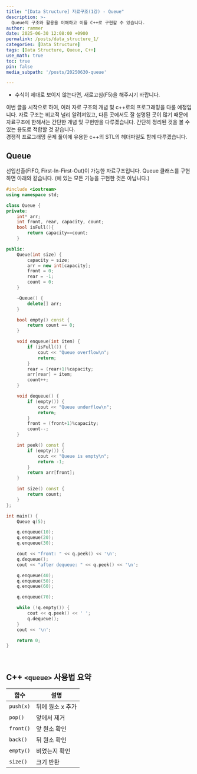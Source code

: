 ```yaml
---
title: "[Data Structure] 자료구조(1강) - Queue"
description: >-
  Queue의 구조와 활용을 이해하고 이를 C++로 구현할 수 있습니다.
author: rammer
date: 2025-06-30 12:08:00 +0900
permalink: /posts/data_structure_1/
categories: [Data Structure]
tags: [Data Structure, Queue, C++]
use_math: true
toc: true
pin: false
media_subpath: '/posts/20250630-queue'

---
```

  * 수식이 제대로 보이지 않는다면, 새로고침(F5)을 해주시기 바랍니다.  
  
  
 이번 글을 시작으로 하여, 여러 자료 구조의 개념 및 c++로의 프로그래밍을 다룰 예정입니다. 자료 구조는 비교적 널리 알려져있고, 다른 곳에서도 잘 설명된 곳이 많기 때문에 자료구조에 한해서는 간단한 개념 및 구현만을 다루겠습니다. 간단히 정리된 것을 볼 수 있는 용도로 적합할 것 같습니다.<br>
 경쟁적 프로그래밍 문제 풀이에 유용한 c++의 STL의 헤더파일도 함께 다루겠습니다.<br>

## **Queue**
선입선출(FIFO, First-In-First-Out)이 가능한 자료구조입니다. 
Queue 클래스를 구현하면 아래와 같습니다. (<queue>에 있는 모든 기능을 구현한 것은 아닙니다.)
```cpp
#include <iostream>
using namespace std;

class Queue {
private:
    int* arr;
    int front, rear, capacity, count;
    bool isFull(){
        return capacity==count;
    }

public:
    Queue(int size) {
        capacity = size;
        arr = new int[capacity];
        front = 0;
        rear = -1;
        count = 0;
    }

    ~Queue() {
        delete[] arr;
    }

    bool empty() const {
        return count == 0;
    }

    void enqueue(int item) {
        if (isFull()) {
            cout << "Queue overflow\n";
            return;
        }
        rear = (rear+1)%capacity;
        arr[rear] = item;
        count++;
    }

    void dequeue() {
        if (empty()) {
            cout << "Queue underflow\n";
            return;
        }
        front = (front+1)%capacity;
        count--;
    }

    int peek() const {
        if (empty()) {
            cout << "Queue is empty\n";
            return -1;
        }
        return arr[front];
    }

    int size() const {
        return count;
    }
};

int main() {
    Queue q(5);

    q.enqueue(10);
    q.enqueue(20);
    q.enqueue(30);

    cout << "front: " << q.peek() << '\n';
    q.dequeue();
    cout << "after dequeue: " << q.peek() << '\n';

    q.enqueue(40);
    q.enqueue(50);
    q.enqueue(60);

    q.enqueue(70);

    while (!q.empty()) {
        cout << q.peek() << ' ';
        q.dequeue();
    }
    cout << '\n';

    return 0;
}
```
<br>

## C++ `<queue>` 사용법 요약

| 함수      | 설명             |
| --------- | ---------------- |
| `push(x)` | 뒤에 원소 x 추가 |
| `pop()`   | 앞에서 제거      |
| `front()` | 앞 원소 확인     |
| `back()`  | 뒤 원소 확인     |
| `empty()` | 비었는지 확인    |
| `size()`  | 크기 반환        |
